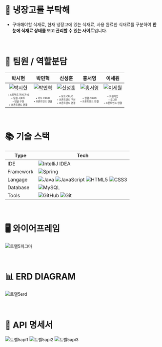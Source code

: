 # 🙏 냉장고를 부탁해
- 구매해야할 식재료, 현재 냉장고에 있는 식재료, 사용 완료한 식재료를 구분하여 **한눈에 식재료 상태를 보고 관리할 수 있는 사이트**입니다.


<br>


# 🤝 팀원 / 역할분담
| 박시현 | 박민혁 | 신성훈 | 홍서영 | 이세원 |
|:------:|:------:|:------:|:------:|:------:|
| [![박시현](https://github.com/sihyun615.png)](https://github.com/sihyun615) | [![박민혁](https://github.com/hanraeul.png)](https://github.com/hanraeul) | [![신성훈](https://github.com/seonghoon90.png)](https://github.com/seonghoon90) | [![홍서영](https://github.com/hongsy521.png)](https://github.com/hongsy521) | [![이세원](https://github.com/leesw1945.png)](https://github.com/leesw1945) |
| <span style="font-size: 0.5em;">• 프로젝트 전체 관리<br>• 팀원 서포트<br>• 댓글 구현<br>• 프론트엔드 연결</span> | <span style="font-size: 0.5em;">• 카드 CRUD<br>• 프론트엔드 연결</span> | <span style="font-size: 0.5em;">• 보드 CRUD<br>• 프론트엔드 구현<br>• 프론트엔드 연결</span> | <span style="font-size: 0.5em;">• 컬럼 CRUD<br>• 프론트엔드 연결</span> | <span style="font-size: 0.5em;">• 회원가입<br>• 로그인<br>• 프론트엔드 연결</span> |


<br>


# 📚 기술 스택

| Type       | Tech                                                                                                              |
| ---------- | ----------------------------------------------------------------------------------------------------------------- |
| IDE        |  ![IntelliJ IDEA](https://img.shields.io/badge/IntelliJIDEA-000000.svg?style=for-the-badge&logo=intellij-idea&logoColor=white)     |
| Framework        |  ![Spring](https://img.shields.io/badge/SpringBoot-%236DB33F.svg?style=for-the-badge&logo=spring&logoColor=white)          |
| Langage      | ![Java](https://img.shields.io/badge/java-%23ED8B00.svg?style=for-the-badge&logo=openjdk&logoColor=white) ![JavaScript](https://img.shields.io/badge/javascript-%23323330.svg?style=for-the-badge&logo=javascript&logoColor=%23F7DF1E) ![HTML5](https://img.shields.io/badge/html5-%23E34F26.svg?style=for-the-badge&logo=html5&logoColor=white) ![CSS3](https://img.shields.io/badge/css3-%231572B6.svg?style=for-the-badge&logo=css3&logoColor=white)                 |
| Database   | ![MySQL](https://img.shields.io/badge/mysql-4479A1.svg?style=for-the-badge&logo=mysql&logoColor=white)       |
| Tools   | ![GitHub](https://img.shields.io/badge/github-%23121011.svg?style=for-the-badge&logo=github&logoColor=white)  ![Git](https://img.shields.io/badge/git-%23F05033.svg?style=for-the-badge&logo=git&logoColor=white)       |


<br>


# 🖥 와이어프레임
![트렐5피그마](https://github.com/user-attachments/assets/188cfe89-23e8-41a0-8e4c-25c782ef1a14)


<br>


# 📊 ERD DIAGRAM
![트렐5erd](https://github.com/user-attachments/assets/77863691-a971-4628-8d28-f81a8dbe8c52)


<br>


# 📝 API 명세서
![트렐5api1](https://github.com/user-attachments/assets/07cdcef4-2505-4692-be1d-c46c570a2dcd)
![트렐5api2](https://github.com/user-attachments/assets/af28982f-e0bb-4958-8748-a9bd212d4680)
![트렐5api3](https://github.com/user-attachments/assets/622cddd7-51e3-4b66-91ce-27a9ef1e722c)

